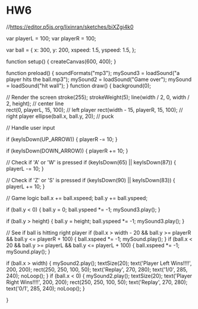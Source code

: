 # HW6
//https://editor.p5js.org/lixinran/sketches/biXZgi4k0

var playerL = 100;
var playerR = 100;

var ball = {
  x: 300,
  y: 200,
  xspeed: 1.5,
  yspeed: 1.5,
};

function setup() {
  createCanvas(600, 400);
}

function preload() {
  soundFormats("mp3");
  mySound3 = loadSound("a player hits the ball.mp3");
  mySound2 = loadSound("Game over");
  mySound = loadSound("hit wall");
}
function draw() {
  background(0);

  // Render the screen
  stroke(255);
  strokeWeight(5);
  line(width / 2, 0, width / 2, height); // center line  
  rect(0, playerL, 15, 100); // left player
  rect(width - 15, playerR, 15, 100); // right player
  ellipse(ball.x, ball.y, 20); // puck

  // Handle user input

  if (keyIsDown(UP_ARROW)) {
    playerR -= 10;
  }

  if (keyIsDown(DOWN_ARROW)) {
    playerR += 10;
  }

  // Check if 'A' or 'W' is pressed
  if (keyIsDown(65) || keyIsDown(87)) {
    playerL -= 10;
  }

  // Check if 'Z' or 'S' is pressed
  if (keyIsDown(90) || keyIsDown(83)) {
    playerL += 10;
  }

  // Game logic
  ball.x += ball.xspeed;
  ball.y += ball.yspeed;

  if (ball.y < 0) {
    ball.y = 0;
    ball.yspeed *= -1;
    mySound3.play();
  }

  if (ball.y > height) {
    ball.y = height;
    ball.yspeed *= -1;
    mySound3.play();
  }

  // See if ball is hitting right player
  if (ball.x > width - 20 && ball.y >= playerR && ball.y <= playerR + 100) {
    ball.xspeed *= -1;
    mySound.play();
 }
  if (ball.x < 20 && ball.y >= playerL && ball.y <= playerL + 100) {
    ball.xspeed *= -1;
     mySound.play();
 }
  
if (ball.x > width) {
  mySound2.play();
  textSize(20);
  text('Player Left Wins!!!!', 200, 200);
  rect(250, 250, 100, 50);
  text('Replay', 270, 280);
  text('1/0', 285, 240);
  noLoop();
}
  if (ball.x < 0) {
     mySound2.play();
  textSize(20);
  text('Player Right Wins!!!!', 200, 200);
  rect(250, 250, 100, 50);
  text('Replay', 270, 280);
    text('0/1', 285, 240);
  noLoop();
}
  
}
